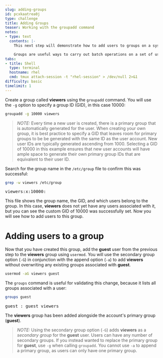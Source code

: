```yaml
---
slug: adding-groups
id: pcxkaatrea0j
type: challenge
title: Adding Groups
teaser: Working with the groupadd command
notes:
- type: text
  contents: |-
    This next step will demonstrate how to add users to groups on a system.

    Groups are useful ways to carry out batch operations on a set of users. For example, files can be given permissions which apply to all users in the group that owns that file.
tabs:
- title: Shell
  type: terminal
  hostname: rhel
  cmd: tmux attach-session -t "rhel-session" > /dev/null 2>&1
difficulty: basic
timelimit: 1
---
```

Create a group called __viewers__ using the `groupadd` command. You will use the `-g` option to specify a group ID (GID), in this case 10000:

```bash
groupadd -g 10000 viewers
```

>_NOTE:_ Every time a new user is created, there is a primary group that is automatically generated for the user. When creating your own group, it is best practice to specify a GID that leaves room for primary groups to be be generated with the same ID as the user account. New user IDs are typically generated ascending from 1000.  Selecting a GID of 10000 in this example ensures that new user accounts will have ample space to generate their own primary group IDs that are equivalent to their user ID.

Search for the group name in the `/etc/group` file to confirm this was successful:

```bash
grep -w viewers /etc/group
```

<pre class=file>
viewers:x:10000:
</pre>

This file shows the group name, the GID, and which users belong to the group. In this case, __viewers__ does not yet have any users associated with it, but you can see the custom GID of 10000 was successfully set. Now you will see how to add users to this group.

# Adding users to a group

Now that you have created this group, add the __guest__ user from the previous step to the __viewers__ group using `usermod`. You will use the secondary group option (`-G`) in conjunction with the append option (`-a`) to add __viewers__ without overwriting any existing groups associated with __guest__.

```bash
usermod -aG viewers guest
```

The `groups` command is useful for validating this change, because it lists all groups associated with a user:

```bash
groups guest
```

<pre class=file>
guest : guest viewers
</pre>

The __viewers__ group has been added alongside the account's primary group (__guest__).

>_NOTE:_ Using the secondary group option (`-G`) adds __viewers__ as a _secondary group_ for the __guest__ user. Users can have any number of secondary groups. If you instead wanted to replace the primary group for __guest__, use `-g` when calling `groupadd`. You cannot use `-a` to append a primary group, as users can only have one primary group.

